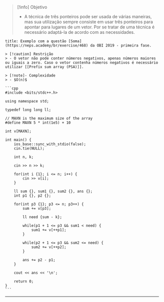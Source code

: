 > [!info] Objetivo
> - A técnica de três ponteiros pode ser usada de várias maneiras, mas sua utilização sempre consiste em usar três ponteiros para apontar para lugares de um vetor. Por se tratar de uma técnica é necessário adaptá-la de acordo com as necessidades.

`````ad-example
title: Exemplo com a questão [Soma](https://neps.academy/br/exercise/468) da OBI 2019 - primeira fase.

> [!caution] Restrição
> - O vetor não pode conter números negativos, apenas números maiores ou iguais a zero. Caso o vetor contenha números negativos é necessário utilizar [[Prefix sum array (PSA)]].

> [!note]- Complexidade
> - $O(n)$

```cpp
#include <bits/stdc++.h>
 
using namespace std;

typedef long long ll;

// MAXN is the maximum size of the array
#define MAXN 5 * int(1e5) + 10 

int v[MAXN];

int main() {
    ios_base::sync_with_stdio(false);
    cin.tie(NULL);

    int n, k;

    cin >> n >> k;
    
    for(int i {1}; i <= n; i++) {
        cin >> v[i];
    }
    
    ll sum {}, sum1 {}, sum2 {}, ans {};
    int p1 {}, p2 {};
    
    for(int p3 {1}; p3 <= n; p3++) {
        sum += v[p3];

        ll need {sum - k};
        
        while(p1 + 1 <= p3 && sum1 < need) {
            sum1 += v[++p1];
        }

        while(p2 + 1 <= p3 && sum2 <= need) {
            sum2 += v[++p2];
        }

        ans += p2 - p1;
    }
    
    cout << ans << '\n';
    
    return 0;
}
```
`````

---